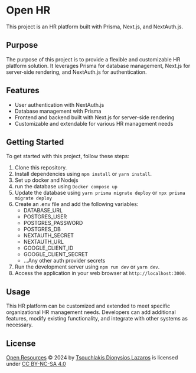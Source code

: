 # Open HR

This project is an HR platform built with Prisma, Next.js, and NextAuth.js.

## Purpose

The purpose of this project is to provide a flexible and customizable HR platform solution. It leverages Prisma for database management, Next.js for server-side rendering, and NextAuth.js for authentication.

## Features

- User authentication with NextAuth.js
- Database management with Prisma
- Frontend and backend built with Next.js for server-side rendering
- Customizable and extendable for various HR management needs

## Getting Started

To get started with this project, follow these steps:

1. Clone this repository.
2. Install dependencies using `npm install` or `yarn install`.
3. Set up docker and Nodejs
4. run the database using `Docker compose up`
5. Update the database using `yarn prisma migrate deploy` or `npx prisma migrate deploy`
6. Create an .env file and add the following variables:
   - DATABASE_URL
   - POSTGRES_USER
   - POSTGRES_PASSWORD
   - POSTGRES_DB
   - NEXTAUTH_SECRET
   - NEXTAUTH_URL
   - GOOGLE_CLIENT_ID
   - GOOGLE_CLIENT_SECRET
   - ...Any other auth provider secrets
7. Run the development server using `npm run dev` or `yarn dev`.
8. Access the application in your web browser at `http://localhost:3000`.

## Usage

This HR platform can be customized and extended to meet specific organizational HR management needs. Developers can add additional features, modify existing functionality, and integrate with other systems as necessary.

## License

[Open Resources](https://github.com/dtsouchlakis/open-resources) © 2024 by [Tsouchlakis Dionysios Lazaros](https://github.com/dtsouchlakis) is licensed under [CC BY-NC-SA 4.0](http://creativecommons.org/licenses/by-nc-sa/4.0/?ref=chooser-v1)
